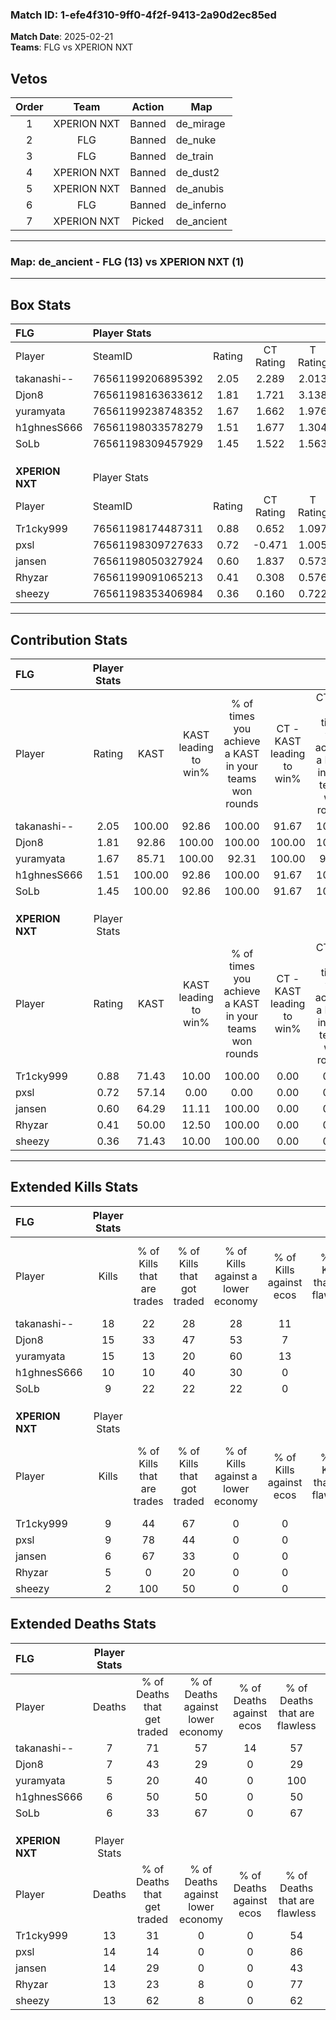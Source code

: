 ### Match ID: 1-efe4f310-9ff0-4f2f-9413-2a90d2ec85ed  
**Match Date**: 2025-02-21  
**Teams**: FLG vs XPERION NXT  

## Vetos  

| Order | Team | Action | Map |
| :---: | :--: | :----: | --- |
| 1 | XPERION NXT | Banned | de_mirage |
| 2 | FLG | Banned | de_nuke |
| 3 | FLG | Banned | de_train |
| 4 | XPERION NXT | Banned | de_dust2 |
| 5 | XPERION NXT | Banned | de_anubis |
| 6 | FLG | Banned | de_inferno |
| 7 | XPERION NXT | Picked | de_ancient |

---  

### **Map**: de_ancient - FLG (13) vs XPERION NXT (1)  
---  

## Box Stats  

| **FLG**         | Player Stats      |        |           |          |        |       |       |         |        |      |     |
| :- | :- | :-: | :-: | :-: | :-: | :-: | :-: | :-: | :-: | :-: | :-: |
| Player          | SteamID           | Rating | CT Rating | T Rating |  KAST  |  ADR  | Kills | Assists | Deaths | K/D  | HS% |
| takanashi--     | 76561199206895392 |  2.05  |   2.289   |  2.013   | 100.00 | 119.5 |  18   |    5    |   7    | 2.57 | 44  |
| Djon8           | 76561198163633612 |  1.81  |   1.721   |  3.138   | 92.86  | 117.2 |  15   |    5    |   7    | 2.14 | 53  |
| yuramyata       | 76561199238748352 |  1.67  |   1.662   |  1.976   | 85.71  | 71.7  |  15   |    2    |   5    | 3.00 | 40  |
| h1ghnesS666     | 76561198033578279 |  1.51  |   1.677   |  1.304   | 100.00 | 90.9  |  10   |    5    |   6    | 1.67 | 70  |
| SoLb            | 76561198309457929 |  1.45  |   1.522   |  1.563   | 100.00 | 84.1  |   9   |    9    |   6    | 1.50 | 44  |
|                 |                   |        |           |          |        |       |       |         |        |      |     |
|                 |                   |        |           |          |        |       |       |         |        |      |     |
|                 |                   |        |           |          |        |       |       |         |        |      |     |
| **XPERION NXT** | Player Stats      |        |           |          |        |       |       |         |        |      |     |
| Player          | SteamID           | Rating | CT Rating | T Rating |  KAST  |  ADR  | Kills | Assists | Deaths | K/D  | HS% |
| Tr1cky999       | 76561198174487311 |  0.88  |   0.652   |  1.097   | 71.43  | 72.0  |   9   |    1    |   13   | 0.69 | 66  |
| pxsl            | 76561198309727633 |  0.72  |  -0.471   |  1.005   | 57.14  | 61.1  |   9   |    3    |   14   | 0.64 | 44  |
| jansen          | 76561198050327924 |  0.60  |   1.837   |  0.573   | 64.29  | 66.1  |   6   |    3    |   14   | 0.43 | 33  |
| Rhyzar          | 76561199091065213 |  0.41  |   0.308   |  0.576   | 50.00  | 44.1  |   5   |    4    |   13   | 0.38 | 60  |
| sheezy          | 76561198353406984 |  0.36  |   0.160   |  0.722   | 71.43  | 38.9  |   2   |    4    |   13   | 0.15 | 50  |
---  

## Contribution Stats  

| **FLG**         | Player Stats |        |                      |                                                        |                           |                                                             |                          |                                                            |
| :- | :-: | :-: | :-: | :-: | :-: | :-: | :-: | :-: |
| Player          |    Rating    |  KAST  | KAST leading to win% | % of times you achieve a KAST in your teams won rounds | CT - KAST leading to win% | CT - % of times you achieve a KAST in your teams won rounds | T - KAST leading to win% | T - % of times you achieve a KAST in your teams won rounds |
| takanashi--     |     2.05     | 100.00 |        92.86         |                         100.00                         |           91.67           |                           100.00                            |          100.00          |                           100.00                           |
| Djon8           |     1.81     | 92.86  |        100.00        |                         100.00                         |          100.00           |                           100.00                            |          100.00          |                           100.00                           |
| yuramyata       |     1.67     | 85.71  |        100.00        |                         92.31                          |          100.00           |                            90.91                            |          100.00          |                           100.00                           |
| h1ghnesS666     |     1.51     | 100.00 |        92.86         |                         100.00                         |           91.67           |                           100.00                            |          100.00          |                           100.00                           |
| SoLb            |     1.45     | 100.00 |        92.86         |                         100.00                         |           91.67           |                           100.00                            |          100.00          |                           100.00                           |
|                 |              |        |                      |                                                        |                           |                                                             |                          |                                                            |
|                 |              |        |                      |                                                        |                           |                                                             |                          |                                                            |
|                 |              |        |                      |                                                        |                           |                                                             |                          |                                                            |
| **XPERION NXT** | Player Stats |        |                      |                                                        |                           |                                                             |                          |                                                            |
| Player          |    Rating    |  KAST  | KAST leading to win% | % of times you achieve a KAST in your teams won rounds | CT - KAST leading to win% | CT - % of times you achieve a KAST in your teams won rounds | T - KAST leading to win% | T - % of times you achieve a KAST in your teams won rounds |
| Tr1cky999       |     0.88     | 71.43  |        10.00         |                         100.00                         |           0.00            |                            0.00                             |          11.11           |                           100.00                           |
| pxsl            |     0.72     | 57.14  |         0.00         |                          0.00                          |           0.00            |                            0.00                             |           0.00           |                            0.00                            |
| jansen          |     0.60     | 64.29  |        11.11         |                         100.00                         |           0.00            |                            0.00                             |          14.29           |                           100.00                           |
| Rhyzar          |     0.41     | 50.00  |        12.50         |                         100.00                         |           0.00            |                            0.00                             |          16.67           |                           100.00                           |
| sheezy          |     0.36     | 71.43  |        10.00         |                         100.00                         |           0.00            |                            0.00                             |          11.11           |                           100.00                           |
---  

## Extended Kills Stats  

| **FLG**         | Player Stats |                            |                            |                                    |                         |                              |                                 |                                       |                    |           |
| :- | :-: | :-: | :-: | :-: | :-: | :-: | :-: | :-: | :-: | :-: |
| Player          |    Kills     | % of Kills that are trades | % of Kills that got traded | % of Kills against a lower economy | % of Kills against ecos | % of Kills that are flawless | % of Kills that are close duels | % of Kills that are assisted by flash | Pistol Round Kills | AWP Kills |
| takanashi--     |      18      |             22             |             28             |                 28                 |           11            |              67              |                6                |                   6                   |         0          |     4     |
| Djon8           |      15      |             33             |             47             |                 53                 |            7            |              60              |                0                |                  13                   |         0          |     2     |
| yuramyata       |      15      |             13             |             20             |                 60                 |           13            |              67              |                0                |                   0                   |         8          |     1     |
| h1ghnesS666     |      10      |             10             |             40             |                 30                 |            0            |              70              |               20                |                   0                   |         0          |     1     |
| SoLb            |      9       |             22             |             22             |                 22                 |            0            |              33              |               22                |                  11                   |         0          |     2     |
|                 |              |                            |                            |                                    |                         |                              |                                 |                                       |                    |           |
|                 |              |                            |                            |                                    |                         |                              |                                 |                                       |                    |           |
|                 |              |                            |                            |                                    |                         |                              |                                 |                                       |                    |           |
| **XPERION NXT** | Player Stats |                            |                            |                                    |                         |                              |                                 |                                       |                    |           |
| Player          |    Kills     | % of Kills that are trades | % of Kills that got traded | % of Kills against a lower economy | % of Kills against ecos | % of Kills that are flawless | % of Kills that are close duels | % of Kills that are assisted by flash | Pistol Round Kills | AWP Kills |
| Tr1cky999       |      9       |             44             |             67             |                 0                  |            0            |              56              |                0                |                  33                   |         0          |     2     |
| pxsl            |      9       |             78             |             44             |                 0                  |            0            |              67              |                0                |                   0                   |         3          |     2     |
| jansen          |      6       |             67             |             33             |                 0                  |            0            |              33              |               33                |                  17                   |         0          |     1     |
| Rhyzar          |      5       |             0              |             20             |                 0                  |            0            |              80              |               20                |                  20                   |         0          |     0     |
| sheezy          |      2       |            100             |             50             |                 0                  |            0            |              50              |                0                |                  50                   |         0          |     0     |
## Extended Deaths Stats  

| **FLG**         | Player Stats |                             |                                   |                          |                               |                            |                           |               |
| :- | :-: | :-: | :-: | :-: | :-: | :-: | :-: | :-: |
| Player          |    Deaths    | % of Deaths that get traded | % of Deaths against lower economy | % of Deaths against ecos | % of Deaths that are flawless | % of Deaths that are close | % of Deaths while blinded | Deaths to AWP |
| takanashi--     |      7       |             71              |                57                 |            14            |              57               |             0              |            29             |       0       |
| Djon8           |      7       |             43              |                29                 |            0             |              29               |             14             |            29             |       0       |
| yuramyata       |      5       |             20              |                40                 |            0             |              100              |             0              |             0             |       1       |
| h1ghnesS666     |      6       |             50              |                50                 |            0             |              50               |             17             |            33             |       0       |
| SoLb            |      6       |             33              |                67                 |            0             |              67               |             17             |             0             |       2       |
|                 |              |                             |                                   |                          |                               |                            |                           |               |
|                 |              |                             |                                   |                          |                               |                            |                           |               |
|                 |              |                             |                                   |                          |                               |                            |                           |               |
| **XPERION NXT** | Player Stats |                             |                                   |                          |                               |                            |                           |               |
| Player          |    Deaths    | % of Deaths that get traded | % of Deaths against lower economy | % of Deaths against ecos | % of Deaths that are flawless | % of Deaths that are close | % of Deaths while blinded | Deaths to AWP |
| Tr1cky999       |      13      |             31              |                 0                 |            0             |              54               |             0              |            15             |       1       |
| pxsl            |      14      |             14              |                 0                 |            0             |              86               |             0              |             0             |       2       |
| jansen          |      14      |             29              |                 0                 |            0             |              43               |             21             |             7             |       2       |
| Rhyzar          |      13      |             23              |                 8                 |            0             |              77               |             0              |             8             |       2       |
| sheezy          |      13      |             62              |                 8                 |            0             |              62               |             15             |             0             |       1       |
